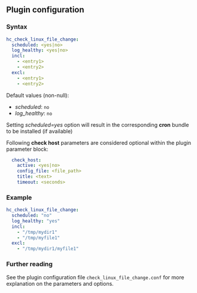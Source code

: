 ## Plugin configuration

### Syntax

```yaml
hc_check_linux_file_change:
  scheduled: <yes|no>
  log_healthy: <yes|no>
  incl:
    - <entry1>
    - <entry2>
  excl:
    - <entry1>
    - <entry2>
```

Default values (non-null):
* *scheduled*: `no`
* *log_healthy*: `no`

Setting *scheduled=yes* option will result in the corresponding **cron** bundle to be installed (if available)

Following **check host** parameters are considered optional within the plugin parameter block:

```yaml
  check_host:
    active: <yes|no>
    config_file: <file_path>
    title: <text>
    timeout: <seconds>
```

### Example

```yaml
hc_check_linux_file_change:
  scheduled: "no"    
  log_healthy: "yes"
  incl:
    - "/tmp/mydir1"
    - "/tmp/myfile1"
  excl:
    - "/tmp/mydir1/myfile1"  
```

### Further reading

See the plugin configuration file `check_linux_file_change.conf` for more explanation on the parameters and options.
